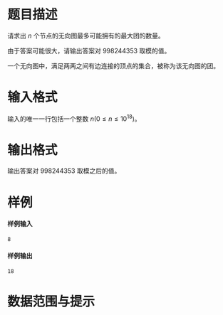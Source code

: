 
# 题目描述

请求出 $n$ 个节点的无向图最多可能拥有的最大团的数量。

由于答案可能很大，请输出答案对 $998244353$ 取模的值。

一个无向图中，满足两两之间有边连接的顶点的集合，被称为该无向图的团。

# 输入格式

输入的唯一一行包括一个整数 $n(0 \le n \le 10^{18})$。

# 输出格式

输出答案对 $998244353$ 取模之后的值。

# 样例

#### 样例输入
```plain
8
```

#### 样例输出
```plain
18
```

# 数据范围与提示



